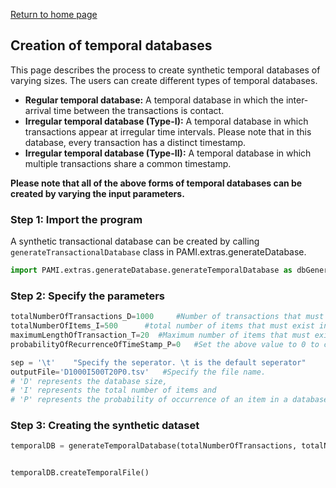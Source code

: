 [Return to home page](index.html)

## Creation of temporal databases

This page describes the process to create synthetic temporal databases of varying sizes. The users
can create different types of temporal databases.

- __Regular temporal database:__ A temporal database in which the inter-arrival time between the transactions is contact. 
- __Irregular temporal database (Type-I):__ A temporal database in which transactions appear at irregular time intervals. Please note that in this database, every transaction has a distinct timestamp. 
- __Irregular temporal database (Type-II):__ A temporal database in which multiple transactions share a common timestamp. 

__Please note that all of the above forms of temporal databases can be created by varying the input parameters.__

### Step 1: Import the program
A synthetic transactional database can be created by calling `generateTransactionalDatabase` class in PAMI.extras.generateDatabase.

```Python
import PAMI.extras.generateDatabase.generateTemporalDatabase as dbGenerator
```

### Step 2: Specify the parameters

```Python
totalNumberOfTransactions_D=1000     #Number of transactions that must exist in a database. Symbol used for this term is D
totalNumberOfItems_I=500      #total number of items that must exist in a database. Symbol used for this term is I
maximumLengthOfTransaction_T=20  #Maximum number of items that must exist in a database
probabilityOfRecurrenceOfTimeStamp_P=0   #Set the above value to 0 to create an irregular temporal database of Type-II.

sep = '\t'    "Specify the seperator. \t is the default seperator"
outputFile='D1000I500T20P0.tsv'   #Specify the file name. 
# 'D' represents the database size, 
# 'I' represents the total number of items and 
# 'P' represents the probability of occurrence of an item in a database
```
### Step 3: Creating the synthetic dataset

```Python
temporalDB = generateTemporalDatabase(totalNumberOfTransactions, totalNumberOfItems,temporalDB = generateTemporalDatabase(numOfTransactions, maxNumOfItems, maxNumOfItemsPerTransaction, outFileName, percent, sep)


temporalDB.createTemporalFile()
```